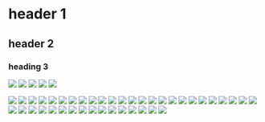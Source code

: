# header 1

## header 2

### heading 3


![](https://picsum.photos/200/300?random)
![](https://picsum.photos/200/300?random)
![](https://picsum.photos/200/300?random)
![](https://picsum.photos/200/300?random)
![](https://picsum.photos/200/300?random)

<img src="https://picsum.photos/200/300?random" loading="lazy">
<img src="https://picsum.photos/200/300?random" loading="lazy">
<img src="https://picsum.photos/200/300?random" loading="lazy">
<img src="https://picsum.photos/200/300?random" loading="lazy">
<img src="https://picsum.photos/200/300?random" loading="lazy">
<img src="https://picsum.photos/200/300?random" loading="lazy">
<img src="https://picsum.photos/200/300?random" loading="lazy">
<img src="https://picsum.photos/200/300?random" loading="lazy">
<img src="https://picsum.photos/200/300?random" loading="lazy">
<img src="https://picsum.photos/200/300?random" loading="lazy">
<img src="https://picsum.photos/200/300?random" loading="lazy">
<img src="https://picsum.photos/200/300?random" loading="lazy">
<img src="https://picsum.photos/200/300?random" loading="lazy">
<img src="https://picsum.photos/200/300?random" loading="lazy">
<img src="https://picsum.photos/200/300?random" loading="lazy">
<img src="https://picsum.photos/200/300?random" loading="lazy">
<img src="https://picsum.photos/200/300?random" loading="lazy">
<img src="https://picsum.photos/200/300?random" loading="lazy">
<img src="https://picsum.photos/200/300?random" loading="lazy">
<img src="https://picsum.photos/200/300?random" loading="lazy">
<img src="https://picsum.photos/200/300?random" loading="lazy">
<img src="https://picsum.photos/200/300?random" loading="lazy">
<img src="https://picsum.photos/200/300?random" loading="lazy">
<img src="https://picsum.photos/200/300?random" loading="lazy">
<img src="https://picsum.photos/200/300?random" loading="lazy">
<img src="https://picsum.photos/200/300?random" loading="lazy">
<img src="https://picsum.photos/200/300?random" loading="lazy">
<img src="https://picsum.photos/200/300?random" loading="lazy">
<img src="https://picsum.photos/200/300?random" loading="lazy">
<img src="https://picsum.photos/200/300?random" loading="lazy">
<img src="https://picsum.photos/200/300?random" loading="lazy">
<img src="https://picsum.photos/200/300?random" loading="lazy">
<img src="https://picsum.photos/200/300?random" loading="lazy">
<img src="https://picsum.photos/200/300?random" loading="lazy">
<img src="https://picsum.photos/200/300?random" loading="lazy">
<img src="https://picsum.photos/200/300?random" loading="lazy">
<img src="https://picsum.photos/200/300?random" loading="lazy">
<img src="https://picsum.photos/200/300?random" loading="lazy">
<img src="https://picsum.photos/200/300?random" loading="lazy">
<img src="https://picsum.photos/200/300?random" loading="lazy">
<img src="https://picsum.photos/200/300?random" loading="lazy">
